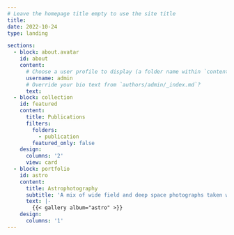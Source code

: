 ```yaml
---
# Leave the homepage title empty to use the site title
title:
date: 2022-10-24
type: landing

sections:
  - block: about.avatar
    id: about
    content:
      # Choose a user profile to display (a folder name within `content/authors/`)
      username: admin
      # Override your bio text from `authors/admin/_index.md`?
      text:
  - block: collection
    id: featured
    content:
      title: Publications
      filters:
        folders:
          - publication
        featured_only: false
    design:
      columns: '2'
      view: card
  - block: portfolio
    id: astro
    content:
      title: Astrophotography
      subtitle: 'A mix of wide field and deep space photographs taken while stargazing'
      text: |-
        {{< gallery album="astro" >}}
    design:
      columns: '1'
---
```

